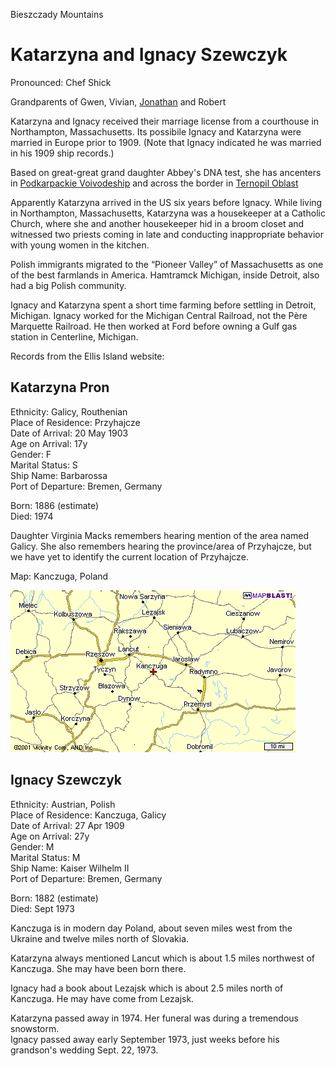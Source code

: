 
Bieszczady Mountains


# Katarzyna and Ignacy Szewczyk

Pronounced: Chef Shick  

Grandparents of Gwen, Vivian, [Jonathan](../macks) and Robert  

Katarzyna and Ignacy received their marriage license from a courthouse in Northampton, Massachusetts<!--According to Rob, was previously Springfield-->.  Its possibile Ignacy and Katarzyna were married in Europe prior to 1909. (Note that Ignacy indicated he was married in his 1909 ship records.)  

Based on great-great grand daughter Abbey's DNA test, she has ancenters in 
[Podkarpackie Voivodeship](https://www.google.com/maps/place/Podkarpackie+Voivodeship,+Poland/@50.64952,15.5016628,5.62z/data=!4m5!3m4!1s0x473c8befdba361b5:0x1017cadc5e4c0a0!8m2!3d50.0574749!4d22.0895691) and across the border in [Ternopil Oblast](https://www.google.com/maps/place/Ternopil+Oblast,+Ukraine/@43.3835873,3.242089,4z/data=!4m5!3m4!1s0x47304b5bd69ed265:0x101068488f64050!8m2!3d49.553517!4d25.594767)  


Apparently Katarzyna arrived in the US six years before Ignacy. While living in Northampton, Massachusetts, Katarzyna was a housekeeper at a Catholic Church, where she and another housekeeper hid in a broom closet and witnessed two priests coming in late and conducting inappropriate behavior with young women in the kitchen.    

Polish immigrants migrated to the “Pioneer Valley” of Massachusetts as one of the best farmlands in America. Hamtramck Michigan, inside Detroit, also had a big Polish community.  

Ignacy and Katarzyna spent a short time farming <!--in Alabama-->before settling in Detroit, Michigan. Ignacy worked for the Michigan Central Railroad, not the Père Marquette Railroad. He then worked at Ford before owning a Gulf gas station in Centerline, Michigan.  

Records from the Ellis Island website:

## Katarzyna Pron
Ethnicity: Galicy, Routhenian  
Place of Residence: Przyhajcze  
Date of Arrival: 20 May 1903  
Age on Arrival: 17y  
Gender: F  
Marital Status: S  
Ship Name: Barbarossa  
Port of Departure: Bremen, Germany  

Born: 1886 (estimate)  
Died: 1974 

Daughter Virginia Macks remembers hearing mention of the area named Galicy. She also remembers hearing the province/area of Przyhajcze, but we have yet to identify the current location of Przyhajcze.

Map: Kanczuga, Poland

<img src="img/kanczuga.gif">  

## Ignacy Szewczyk
Ethnicity: Austrian, Polish  
Place of Residence: Kanczuga, Galicy  
Date of Arrival: 27 Apr 1909  
Age on Arrival: 27y  
Gender: M  
Marital Status: M  
Ship Name: Kaiser Wilhelm II  
Port of Departure: Bremen, Germany  

Born: 1882 (estimate)  
Died: Sept 1973  

Kanczuga is in modern day Poland, about seven miles west
from the Ukraine and twelve miles north of Slovakia.  

Katarzyna always mentioned Lancut which is about 1.5 miles northwest of Kanczuga. She may have been born there.

Ignacy had a book about Lezajsk which is about 2.5 miles north of Kanczuga. He may have come from Lezajsk.


Katarzyna passed away in 1974. Her funeral was during a tremendous snowstorm.  
Ignacy passed away early September 1973, just weeks before his grandson's wedding Sept. 22, 1973. 


